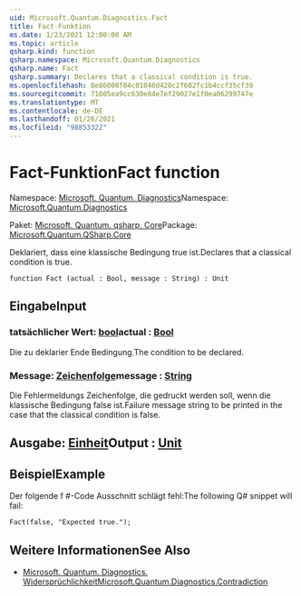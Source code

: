```yaml
---
uid: Microsoft.Quantum.Diagnostics.Fact
title: Fact-Funktion
ms.date: 1/23/2021 12:00:00 AM
ms.topic: article
qsharp.kind: function
qsharp.namespace: Microsoft.Quantum.Diagnostics
qsharp.name: Fact
qsharp.summary: Declares that a classical condition is true.
ms.openlocfilehash: 8e86000f04c01040d420c2f682fc1b4ccf35cf39
ms.sourcegitcommit: 71605ea9cc630e84e7ef29027e1f0ea06299747e
ms.translationtype: MT
ms.contentlocale: de-DE
ms.lasthandoff: 01/26/2021
ms.locfileid: "98853322"
---
```

# <a name="fact-function"></a><span data-ttu-id="722fd-102">Fact-Funktion</span><span class="sxs-lookup"><span data-stu-id="722fd-102">Fact function</span></span>

<span data-ttu-id="722fd-103">Namespace: [Microsoft. Quantum. Diagnostics](xref:Microsoft.Quantum.Diagnostics)</span><span class="sxs-lookup"><span data-stu-id="722fd-103">Namespace: [Microsoft.Quantum.Diagnostics](xref:Microsoft.Quantum.Diagnostics)</span></span>

<span data-ttu-id="722fd-104">Paket: [Microsoft. Quantum. qsharp. Core](https://nuget.org/packages/Microsoft.Quantum.QSharp.Core)</span><span class="sxs-lookup"><span data-stu-id="722fd-104">Package: [Microsoft.Quantum.QSharp.Core](https://nuget.org/packages/Microsoft.Quantum.QSharp.Core)</span></span>


<span data-ttu-id="722fd-105">Deklariert, dass eine klassische Bedingung true ist.</span><span class="sxs-lookup"><span data-stu-id="722fd-105">Declares that a classical condition is true.</span></span>

```qsharp
function Fact (actual : Bool, message : String) : Unit
```


## <a name="input"></a><span data-ttu-id="722fd-106">Eingabe</span><span class="sxs-lookup"><span data-stu-id="722fd-106">Input</span></span>

### <a name="actual--bool"></a><span data-ttu-id="722fd-107">tatsächlicher Wert: [bool](xref:microsoft.quantum.lang-ref.bool)</span><span class="sxs-lookup"><span data-stu-id="722fd-107">actual : [Bool](xref:microsoft.quantum.lang-ref.bool)</span></span>

<span data-ttu-id="722fd-108">Die zu deklarier Ende Bedingung.</span><span class="sxs-lookup"><span data-stu-id="722fd-108">The condition to be declared.</span></span>


### <a name="message--string"></a><span data-ttu-id="722fd-109">Message: [Zeichenfolge](xref:microsoft.quantum.lang-ref.string)</span><span class="sxs-lookup"><span data-stu-id="722fd-109">message : [String](xref:microsoft.quantum.lang-ref.string)</span></span>

<span data-ttu-id="722fd-110">Die Fehlermeldungs Zeichenfolge, die gedruckt werden soll, wenn die klassische Bedingung false ist.</span><span class="sxs-lookup"><span data-stu-id="722fd-110">Failure message string to be printed in the case that the classical condition is false.</span></span>



## <a name="output--unit"></a><span data-ttu-id="722fd-111">Ausgabe: [Einheit](xref:microsoft.quantum.lang-ref.unit)</span><span class="sxs-lookup"><span data-stu-id="722fd-111">Output : [Unit](xref:microsoft.quantum.lang-ref.unit)</span></span>



## <a name="example"></a><span data-ttu-id="722fd-112">Beispiel</span><span class="sxs-lookup"><span data-stu-id="722fd-112">Example</span></span>

<span data-ttu-id="722fd-113">Der folgende f #-Code Ausschnitt schlägt fehl:</span><span class="sxs-lookup"><span data-stu-id="722fd-113">The following Q# snippet will fail:</span></span>

```qsharp
Fact(false, "Expected true.");
```

## <a name="see-also"></a><span data-ttu-id="722fd-114">Weitere Informationen</span><span class="sxs-lookup"><span data-stu-id="722fd-114">See Also</span></span>

- [<span data-ttu-id="722fd-115">Microsoft. Quantum. Diagnostics. Widersprüchlichkeit</span><span class="sxs-lookup"><span data-stu-id="722fd-115">Microsoft.Quantum.Diagnostics.Contradiction</span></span>](xref:Microsoft.Quantum.Diagnostics.Contradiction)